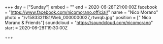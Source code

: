 +++
day = ["Sunday"]
embed = ""
end = 2020-06-28T21:00:00Z
facebook = "https://www.facebook.com/nicomorano.official/"
name = "Nico Morano"
photo = "/v1583321181/Web_0000000027_rtwrqb.jpg"
position = [" Nico Morano & Friends"]
soundcloud = "https://soundcloud.com/nicomorano"
start = 2020-06-28T19:30:00Z

+++
